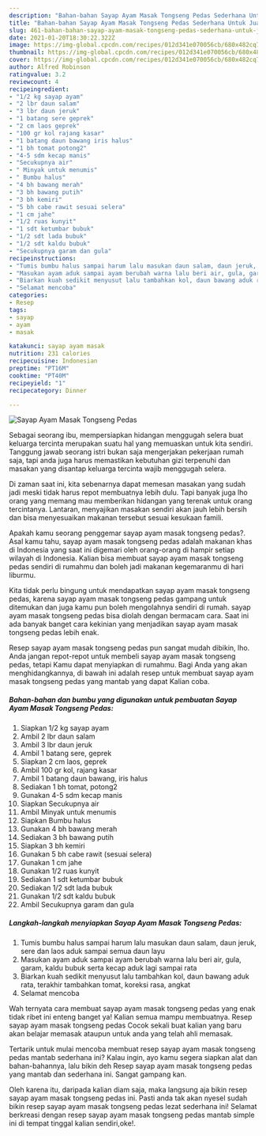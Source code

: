 ```yaml
---
description: "Bahan-bahan Sayap Ayam Masak Tongseng Pedas Sederhana Untuk Jualan"
title: "Bahan-bahan Sayap Ayam Masak Tongseng Pedas Sederhana Untuk Jualan"
slug: 461-bahan-bahan-sayap-ayam-masak-tongseng-pedas-sederhana-untuk-jualan
date: 2021-01-20T18:30:22.322Z
image: https://img-global.cpcdn.com/recipes/012d341e070056cb/680x482cq70/sayap-ayam-masak-tongseng-pedas-foto-resep-utama.jpg
thumbnail: https://img-global.cpcdn.com/recipes/012d341e070056cb/680x482cq70/sayap-ayam-masak-tongseng-pedas-foto-resep-utama.jpg
cover: https://img-global.cpcdn.com/recipes/012d341e070056cb/680x482cq70/sayap-ayam-masak-tongseng-pedas-foto-resep-utama.jpg
author: Alfred Robinson
ratingvalue: 3.2
reviewcount: 4
recipeingredient:
- "1/2 kg sayap ayam"
- "2 lbr daun salam"
- "3 lbr daun jeruk"
- "1 batang sere geprek"
- "2 cm laos geprek"
- "100 gr kol rajang kasar"
- "1 batang daun bawang iris halus"
- "1 bh tomat potong2"
- "4-5 sdm kecap manis"
- "Secukupnya air"
- " Minyak untuk menumis"
- " Bumbu halus"
- "4 bh bawang merah"
- "3 bh bawang putih"
- "3 bh kemiri"
- "5 bh cabe rawit sesuai selera"
- "1 cm jahe"
- "1/2 ruas kunyit"
- "1 sdt ketumbar bubuk"
- "1/2 sdt lada bubuk"
- "1/2 sdt kaldu bubuk"
- "Secukupnya garam dan gula"
recipeinstructions:
- "Tumis bumbu halus sampai harum lalu masukan daun salam, daun jeruk, sere dan laos aduk sampai semua daun layu"
- "Masukan ayam aduk sampai ayam berubah warna lalu beri air, gula, garam, kaldu bubuk serta kecap aduk lagi sampai rata"
- "Biarkan kuah sedikit menyusut lalu tambahkan kol, daun bawang aduk rata, terakhir tambahkan tomat, koreksi rasa, angkat"
- "Selamat mencoba"
categories:
- Resep
tags:
- sayap
- ayam
- masak

katakunci: sayap ayam masak 
nutrition: 231 calories
recipecuisine: Indonesian
preptime: "PT16M"
cooktime: "PT40M"
recipeyield: "1"
recipecategory: Dinner

---
```



![Sayap Ayam Masak Tongseng Pedas](https://img-global.cpcdn.com/recipes/012d341e070056cb/680x482cq70/sayap-ayam-masak-tongseng-pedas-foto-resep-utama.jpg)

Sebagai seorang ibu, mempersiapkan hidangan menggugah selera buat keluarga tercinta merupakan suatu hal yang memuaskan untuk kita sendiri. Tanggung jawab seorang istri bukan saja mengerjakan pekerjaan rumah saja, tapi anda juga harus memastikan kebutuhan gizi terpenuhi dan masakan yang disantap keluarga tercinta wajib menggugah selera.

Di zaman  saat ini, kita sebenarnya dapat memesan masakan yang sudah jadi meski tidak harus repot membuatnya lebih dulu. Tapi banyak juga lho orang yang memang mau memberikan hidangan yang terenak untuk orang tercintanya. Lantaran, menyajikan masakan sendiri akan jauh lebih bersih dan bisa menyesuaikan makanan tersebut sesuai kesukaan famili. 



Apakah kamu seorang penggemar sayap ayam masak tongseng pedas?. Asal kamu tahu, sayap ayam masak tongseng pedas adalah makanan khas di Indonesia yang saat ini digemari oleh orang-orang di hampir setiap wilayah di Indonesia. Kalian bisa membuat sayap ayam masak tongseng pedas sendiri di rumahmu dan boleh jadi makanan kegemaranmu di hari liburmu.

Kita tidak perlu bingung untuk mendapatkan sayap ayam masak tongseng pedas, karena sayap ayam masak tongseng pedas gampang untuk ditemukan dan juga kamu pun boleh mengolahnya sendiri di rumah. sayap ayam masak tongseng pedas bisa diolah dengan bermacam cara. Saat ini ada banyak banget cara kekinian yang menjadikan sayap ayam masak tongseng pedas lebih enak.

Resep sayap ayam masak tongseng pedas pun sangat mudah dibikin, lho. Anda jangan repot-repot untuk membeli sayap ayam masak tongseng pedas, tetapi Kamu dapat menyiapkan di rumahmu. Bagi Anda yang akan menghidangkannya, di bawah ini adalah resep untuk membuat sayap ayam masak tongseng pedas yang mantab yang dapat Kalian coba.

<!--inarticleads1-->

##### Bahan-bahan dan bumbu yang digunakan untuk pembuatan Sayap Ayam Masak Tongseng Pedas:

1. Siapkan 1/2 kg sayap ayam
1. Ambil 2 lbr daun salam
1. Ambil 3 lbr daun jeruk
1. Ambil 1 batang sere, geprek
1. Siapkan 2 cm laos, geprek
1. Ambil 100 gr kol, rajang kasar
1. Ambil 1 batang daun bawang, iris halus
1. Sediakan 1 bh tomat, potong2
1. Gunakan 4-5 sdm kecap manis
1. Siapkan Secukupnya air
1. Ambil  Minyak untuk menumis
1. Siapkan  Bumbu halus
1. Gunakan 4 bh bawang merah
1. Sediakan 3 bh bawang putih
1. Siapkan 3 bh kemiri
1. Gunakan 5 bh cabe rawit (sesuai selera)
1. Gunakan 1 cm jahe
1. Gunakan 1/2 ruas kunyit
1. Sediakan 1 sdt ketumbar bubuk
1. Sediakan 1/2 sdt lada bubuk
1. Gunakan 1/2 sdt kaldu bubuk
1. Ambil Secukupnya garam dan gula




<!--inarticleads2-->

##### Langkah-langkah menyiapkan Sayap Ayam Masak Tongseng Pedas:

1. Tumis bumbu halus sampai harum lalu masukan daun salam, daun jeruk, sere dan laos aduk sampai semua daun layu
1. Masukan ayam aduk sampai ayam berubah warna lalu beri air, gula, garam, kaldu bubuk serta kecap aduk lagi sampai rata
1. Biarkan kuah sedikit menyusut lalu tambahkan kol, daun bawang aduk rata, terakhir tambahkan tomat, koreksi rasa, angkat
1. Selamat mencoba




Wah ternyata cara membuat sayap ayam masak tongseng pedas yang enak tidak ribet ini enteng banget ya! Kalian semua mampu membuatnya. Resep sayap ayam masak tongseng pedas Cocok sekali buat kalian yang baru akan belajar memasak ataupun untuk anda yang telah ahli memasak.

Tertarik untuk mulai mencoba membuat resep sayap ayam masak tongseng pedas mantab sederhana ini? Kalau ingin, ayo kamu segera siapkan alat dan bahan-bahannya, lalu bikin deh Resep sayap ayam masak tongseng pedas yang mantab dan sederhana ini. Sangat gampang kan. 

Oleh karena itu, daripada kalian diam saja, maka langsung aja bikin resep sayap ayam masak tongseng pedas ini. Pasti anda tak akan nyesel sudah bikin resep sayap ayam masak tongseng pedas lezat sederhana ini! Selamat berkreasi dengan resep sayap ayam masak tongseng pedas mantab simple ini di tempat tinggal kalian sendiri,oke!.

